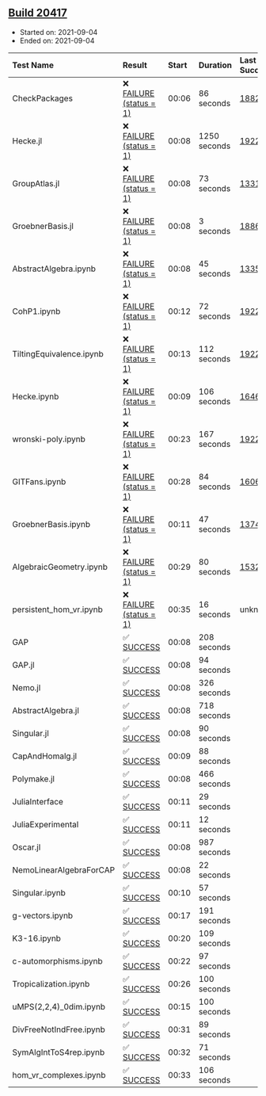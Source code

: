 ## [Build 20417](https://oscarci.mathematik.uni-kl.de/job/oscar/20417/)

* Started on: 2021-09-04
* Ended on: 2021-09-04

| Test Name    | Result | Start | Duration | Last Success | First Failure |
|:-------------|:-------|:------|:---------|:-------------|:--------------|
| CheckPackages | ❌ [FAILURE (status = 1)](https://oscarci.mathematik.uni-kl.de/job/oscar/20417/artifact/logs/build-20417/CheckPackages.log) | 00:06 | 86 seconds | [18822](https://oscarci.mathematik.uni-kl.de/job/oscar/18822/) | [18823](https://oscarci.mathematik.uni-kl.de/job/oscar/18823/) |
| Hecke.jl | ❌ [FAILURE (status = 1)](https://oscarci.mathematik.uni-kl.de/job/oscar/20417/artifact/logs/build-20417/Hecke.jl.log) | 00:08 | 1250 seconds | [19222](https://oscarci.mathematik.uni-kl.de/job/oscar/19222/) | [20152](https://oscarci.mathematik.uni-kl.de/job/oscar/20152/) |
| GroupAtlas.jl | ❌ [FAILURE (status = 1)](https://oscarci.mathematik.uni-kl.de/job/oscar/20417/artifact/logs/build-20417/GroupAtlas.jl.log) | 00:08 | 73 seconds | [13311](https://oscarci.mathematik.uni-kl.de/job/oscar/13311/) | [13312](https://oscarci.mathematik.uni-kl.de/job/oscar/13312/) |
| GroebnerBasis.jl | ❌ [FAILURE (status = 1)](https://oscarci.mathematik.uni-kl.de/job/oscar/20417/artifact/logs/build-20417/GroebnerBasis.jl.log) | 00:08 | 3 seconds | [18864](https://oscarci.mathematik.uni-kl.de/job/oscar/18864/) | [18865](https://oscarci.mathematik.uni-kl.de/job/oscar/18865/) |
| AbstractAlgebra.ipynb | ❌ [FAILURE (status = 1)](https://oscarci.mathematik.uni-kl.de/job/oscar/20417/artifact/logs/build-20417/AbstractAlgebra.ipynb.log) | 00:08 | 45 seconds | [13355](https://oscarci.mathematik.uni-kl.de/job/oscar/13355/) | [13356](https://oscarci.mathematik.uni-kl.de/job/oscar/13356/) |
| CohP1.ipynb | ❌ [FAILURE (status = 1)](https://oscarci.mathematik.uni-kl.de/job/oscar/20417/artifact/logs/build-20417/CohP1.ipynb.log) | 00:12 | 72 seconds | [19222](https://oscarci.mathematik.uni-kl.de/job/oscar/19222/) | [20152](https://oscarci.mathematik.uni-kl.de/job/oscar/20152/) |
| TiltingEquivalence.ipynb | ❌ [FAILURE (status = 1)](https://oscarci.mathematik.uni-kl.de/job/oscar/20417/artifact/logs/build-20417/TiltingEquivalence.ipynb.log) | 00:13 | 112 seconds | [19222](https://oscarci.mathematik.uni-kl.de/job/oscar/19222/) | [20152](https://oscarci.mathematik.uni-kl.de/job/oscar/20152/) |
| Hecke.ipynb | ❌ [FAILURE (status = 1)](https://oscarci.mathematik.uni-kl.de/job/oscar/20417/artifact/logs/build-20417/Hecke.ipynb.log) | 00:09 | 106 seconds | [16463](https://oscarci.mathematik.uni-kl.de/job/oscar/16463/) | [16464](https://oscarci.mathematik.uni-kl.de/job/oscar/16464/) |
| wronski-poly.ipynb | ❌ [FAILURE (status = 1)](https://oscarci.mathematik.uni-kl.de/job/oscar/20417/artifact/logs/build-20417/wronski-poly.ipynb.log) | 00:23 | 167 seconds | [19222](https://oscarci.mathematik.uni-kl.de/job/oscar/19222/) | [20152](https://oscarci.mathematik.uni-kl.de/job/oscar/20152/) |
| GITFans.ipynb | ❌ [FAILURE (status = 1)](https://oscarci.mathematik.uni-kl.de/job/oscar/20417/artifact/logs/build-20417/GITFans.ipynb.log) | 00:28 | 84 seconds | [16068](https://oscarci.mathematik.uni-kl.de/job/oscar/16068/) | [16069](https://oscarci.mathematik.uni-kl.de/job/oscar/16069/) |
| GroebnerBasis.ipynb | ❌ [FAILURE (status = 1)](https://oscarci.mathematik.uni-kl.de/job/oscar/20417/artifact/logs/build-20417/GroebnerBasis.ipynb.log) | 00:11 | 47 seconds | [13748](https://oscarci.mathematik.uni-kl.de/job/oscar/13748/) | [13749](https://oscarci.mathematik.uni-kl.de/job/oscar/13749/) |
| AlgebraicGeometry.ipynb | ❌ [FAILURE (status = 1)](https://oscarci.mathematik.uni-kl.de/job/oscar/20417/artifact/logs/build-20417/AlgebraicGeometry.ipynb.log) | 00:29 | 80 seconds | [15322](https://oscarci.mathematik.uni-kl.de/job/oscar/15322/) | [15323](https://oscarci.mathematik.uni-kl.de/job/oscar/15323/) |
| persistent_hom_vr.ipynb | ❌ [FAILURE (status = 1)](https://oscarci.mathematik.uni-kl.de/job/oscar/20417/artifact/logs/build-20417/persistent_hom_vr.ipynb.log) | 00:35 | 16 seconds | unknown | unknown |
| GAP | ✅ [SUCCESS](https://oscarci.mathematik.uni-kl.de/job/oscar/20417/artifact/logs/build-20417/GAP.log) | 00:08 | 208 seconds |  |  |
| GAP.jl | ✅ [SUCCESS](https://oscarci.mathematik.uni-kl.de/job/oscar/20417/artifact/logs/build-20417/GAP.jl.log) | 00:08 | 94 seconds |  |  |
| Nemo.jl | ✅ [SUCCESS](https://oscarci.mathematik.uni-kl.de/job/oscar/20417/artifact/logs/build-20417/Nemo.jl.log) | 00:08 | 326 seconds |  |  |
| AbstractAlgebra.jl | ✅ [SUCCESS](https://oscarci.mathematik.uni-kl.de/job/oscar/20417/artifact/logs/build-20417/AbstractAlgebra.jl.log) | 00:08 | 718 seconds |  |  |
| Singular.jl | ✅ [SUCCESS](https://oscarci.mathematik.uni-kl.de/job/oscar/20417/artifact/logs/build-20417/Singular.jl.log) | 00:08 | 90 seconds |  |  |
| CapAndHomalg.jl | ✅ [SUCCESS](https://oscarci.mathematik.uni-kl.de/job/oscar/20417/artifact/logs/build-20417/CapAndHomalg.jl.log) | 00:09 | 88 seconds |  |  |
| Polymake.jl | ✅ [SUCCESS](https://oscarci.mathematik.uni-kl.de/job/oscar/20417/artifact/logs/build-20417/Polymake.jl.log) | 00:08 | 466 seconds |  |  |
| JuliaInterface | ✅ [SUCCESS](https://oscarci.mathematik.uni-kl.de/job/oscar/20417/artifact/logs/build-20417/JuliaInterface.log) | 00:11 | 29 seconds |  |  |
| JuliaExperimental | ✅ [SUCCESS](https://oscarci.mathematik.uni-kl.de/job/oscar/20417/artifact/logs/build-20417/JuliaExperimental.log) | 00:11 | 12 seconds |  |  |
| Oscar.jl | ✅ [SUCCESS](https://oscarci.mathematik.uni-kl.de/job/oscar/20417/artifact/logs/build-20417/Oscar.jl.log) | 00:08 | 987 seconds |  |  |
| NemoLinearAlgebraForCAP | ✅ [SUCCESS](https://oscarci.mathematik.uni-kl.de/job/oscar/20417/artifact/logs/build-20417/NemoLinearAlgebraForCAP.log) | 00:08 | 22 seconds |  |  |
| Singular.ipynb | ✅ [SUCCESS](https://oscarci.mathematik.uni-kl.de/job/oscar/20417/artifact/logs/build-20417/Singular.ipynb.log) | 00:10 | 57 seconds |  |  |
| g-vectors.ipynb | ✅ [SUCCESS](https://oscarci.mathematik.uni-kl.de/job/oscar/20417/artifact/logs/build-20417/g-vectors.ipynb.log) | 00:17 | 191 seconds |  |  |
| K3-16.ipynb | ✅ [SUCCESS](https://oscarci.mathematik.uni-kl.de/job/oscar/20417/artifact/logs/build-20417/K3-16.ipynb.log) | 00:20 | 109 seconds |  |  |
| c-automorphisms.ipynb | ✅ [SUCCESS](https://oscarci.mathematik.uni-kl.de/job/oscar/20417/artifact/logs/build-20417/c-automorphisms.ipynb.log) | 00:22 | 97 seconds |  |  |
| Tropicalization.ipynb | ✅ [SUCCESS](https://oscarci.mathematik.uni-kl.de/job/oscar/20417/artifact/logs/build-20417/Tropicalization.ipynb.log) | 00:26 | 100 seconds |  |  |
| uMPS(2,2,4)_0dim.ipynb | ✅ [SUCCESS](https://oscarci.mathematik.uni-kl.de/job/oscar/20417/artifact/logs/build-20417/uMPS-2-2-4-_0dim.ipynb.log) | 00:15 | 100 seconds |  |  |
| DivFreeNotIndFree.ipynb | ✅ [SUCCESS](https://oscarci.mathematik.uni-kl.de/job/oscar/20417/artifact/logs/build-20417/DivFreeNotIndFree.ipynb.log) | 00:31 | 89 seconds |  |  |
| SymAlgIntToS4rep.ipynb | ✅ [SUCCESS](https://oscarci.mathematik.uni-kl.de/job/oscar/20417/artifact/logs/build-20417/SymAlgIntToS4rep.ipynb.log) | 00:32 | 71 seconds |  |  |
| hom_vr_complexes.ipynb | ✅ [SUCCESS](https://oscarci.mathematik.uni-kl.de/job/oscar/20417/artifact/logs/build-20417/hom_vr_complexes.ipynb.log) | 00:33 | 106 seconds |  |  |
